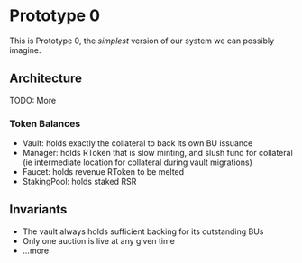 # Prototype 0

This is Prototype 0, the _simplest_ version of our system we can possibly imagine.

## Architecture

TODO: More

### Token Balances

- Vault: holds exactly the collateral to back its own BU issuance
- Manager: holds RToken that is slow minting, and slush fund for collateral (ie intermediate location for collateral during vault migrations)
- Faucet: holds revenue RToken to be melted
- StakingPool: holds staked RSR

## Invariants

- The vault always holds sufficient backing for its outstanding BUs
- Only one auction is live at any given time
- ...more
